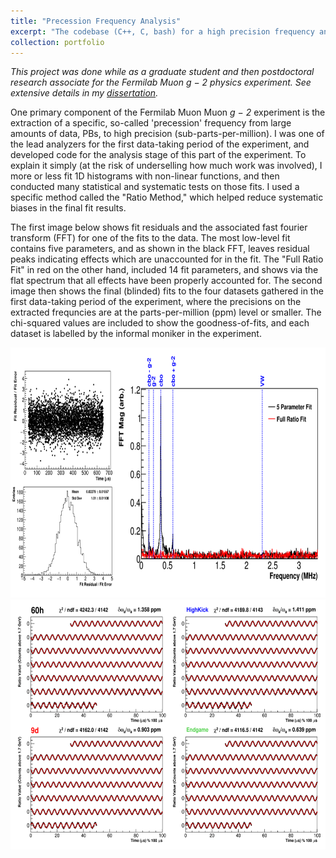 ```yaml
---
title: "Precession Frequency Analysis"
excerpt: "The codebase (C++, C, bash) for a high precision frequency analysis project, and associated statistical and systematic evaluations, for the Fermilab Muon <i>g − 2</i> physics experiment.<br/><img src='/images/gm2_precessionresults_1.png'>"
collection: portfolio
---
```


*This project was done while as a graduate student and then postdoctoral research associate for the Fermilab Muon <i>g − 2</i> physics experiment. See extensive details in my [dissertation](https://github.com/nkinnaird/Dissertation).*


One primary component of the Fermilab Muon Muon <i>g − 2</i> experiment is the extraction of a specific, so-called 'precession' frequency from large amounts of data, PBs, to high precision (sub-parts-per-million). I was one of the lead analyzers for the first data-taking period of the experiment, and developed code for the analysis stage of this part of the experiment. To explain it simply (at the risk of underselling how much work was involved), I more or less fit 1D histograms with non-linear functions, and then conducted many statistical and systematic tests on those fits. I used a specific method called the "Ratio Method," which helped reduce systematic biases in the final fit results.


<!-- I also conducted many smaller Monte Carlo simulations in order to help develop my understanding of the real, sometimes messy, data in a clean environment. -->


The first image below shows fit residuals and the associated fast fourier transform (FFT) for one of the fits to the data. The most low-level fit contains five parameters, and as shown in the black FFT, leaves residual peaks indicating effects which are unaccounted for in the fit. The "Full Ratio Fit" in red on the other hand, included 14 fit parameters, and shows via the flat spectrum that all effects have been properly accounted for. The second image then shows the final (blinded) fits to the four datasets gathered in the first data-taking period of the experiment, where the precisions on the extracted frequncies are at the parts-per-million (ppm) level or smaller. The chi-squared values are included to show the goodness-of-fits, and each dataset is labelled by the informal moniker in the experiment.

<img src="/images/gm2_precessionresults_1.png" height="400"/>
<img src="/images/gm2_precessionresults_2.png" height="400"/>



<!-- <img src="https://github.com/nkinnaird/PrecessionFrequencyAnalysis/blob/master/PlotsForReadme/DatasetRatioFits.png" height="250" />
<img src="https://github.com/nkinnaird/PrecessionFrequencyAnalysis/blob/master/PlotsForReadme/FitResidualFFT.png" height="250" /> -->
